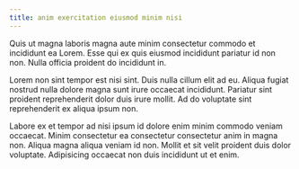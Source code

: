 ```yaml
---
title: anim exercitation eiusmod minim nisi
---
```


Quis ut magna laboris magna aute minim consectetur commodo et incididunt ea Lorem. Esse qui ex quis eiusmod incididunt pariatur id non non. Nulla officia proident do incididunt in.

Lorem non sint tempor est nisi sint. Duis nulla cillum elit ad eu. Aliqua fugiat nostrud nulla dolore magna sunt irure occaecat incididunt. Pariatur sint proident reprehenderit dolor duis irure mollit. Ad do voluptate sint reprehenderit ex aliqua ipsum non.

Labore ex et tempor ad nisi ipsum id dolore enim minim commodo veniam occaecat. Minim consectetur ea consectetur consectetur anim in magna non. Aliqua magna aliqua veniam id non. Mollit et sit velit proident duis dolor voluptate. Adipisicing occaecat non duis incididunt ut et enim.